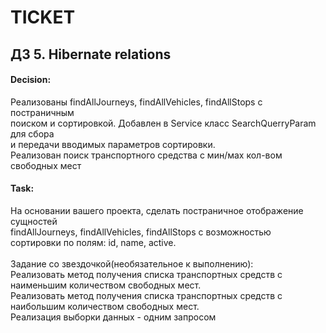 # TICKET
## ДЗ 5. Hibernate relations

#### Decision: 

 Реализованы findAllJourneys, findAllVehicles, findAllStops с постраничным<br>
 поиском и сортировкой. Добавлен в Service класс SearchQuerryParam для сбора<br>
 и передачи вводимых параметров сортировки.<br>
 Реализован поиск транспортного средства с мин/мах кол-вом свободных мест<br>

#### Task: 
  На основании вашего проекта, сделать постраничное отображение сущностей  <br>
  findAllJourneys, findAllVehicles, findAllStops с возможностью <br>
  сортировки по полям: id, name, active.<br><br>
Задание со звездочкой(необязательное к выполнению):<br>
Реализовать метод получения списка транспортных средств с наименьшим количеством свободных мест.<br>
Реализовать метод получения списка транспортных средств с наибольшим количеством свободных мест.<br> 
Реализация выборки данных - одним запросом<br>


  


